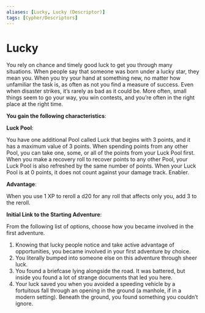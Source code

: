 ```yaml
---
aliases: [Lucky, Lucky (Descriptor)]
tags: [Cypher/Descriptors]
---
```


# Lucky

You rely on chance and timely good luck to get you through many situations. When people say that someone was born under a lucky star, they mean you. When you try your hand at something new, no matter how unfamiliar the task is, as often as not you find a measure of success. Even when disaster strikes, it’s rarely as bad as it could be. More often, small things seem to go your way, you win contests, and you’re often in the right place at the right time.

**You gain the following characteristics**:

**Luck Pool**:

You have one additional Pool called Luck that begins with 3 points, and it has a maximum value of 3 points. When spending points from any other Pool, you can take one, some, or all of the points from your Luck Pool first. When you make a recovery roll to recover points to any other Pool, your Luck Pool is also refreshed by the same number of points. When your Luck Pool is at 0 points, it does not count against your damage track. Enabler.

**Advantage**:

When you use 1 XP to reroll a d20 for any roll that affects only you, add 3 to the reroll.

**Initial Link to the Starting Adventure**:

From the following list of options, choose how you became involved in the first adventure.

1. Knowing that lucky people notice and take active advantage of opportunities, you became involved in your first adventure by choice.
2. You literally bumped into someone else on this adventure through sheer luck.
3. You found a briefcase lying alongside the road. It was battered, but inside you found a lot of strange documents that led you here.
4. Your luck saved you when you avoided a speeding vehicle by a fortuitous fall through an opening in the ground (a manhole, if in a modern setting). Beneath the ground, you found something you couldn’t ignore.

